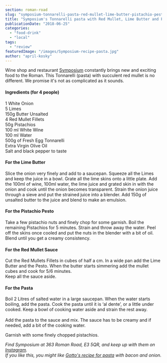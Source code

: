 ```yaml
---
section: roman-road
slug: "symposium-tonnarelli-pasta-red-mullet-lime-butter-pistachio-pesto-recipe"
title: "Symposium's Tonnarelli pasta with Red Mullet, Lime Butter and Pistachio Pesto"
publicationDate: "2018-06-25"
categories: 
  - "food-drink"
  - "local"
tags: 
  - "review"
featuredImage: "/images/Symposium-recipe-pasta.jpg"
author: "april-kosky"
---
```


Wine shop and restaurant [Symposium](https://romanroadlondon.com/symposium-italian-restaurant-giuseppe-pollifrone-interview/) constantly brings new and exciting food to the Roman. This Tonnarelli (pasta) with succulent red mullet is no different. We promise it's not as complicated as it sounds.

#### Ingredients (for 4 people)

1 White Onion  
5 Limes  
150g Butter Unsalted  
4 Red Mullet Fillets  
50g Pistachios  
100 ml White Wine  
100 ml Water  
500g of Fresh Egg Tonnarelli  
Extra Virgin Olive Oil  
Salt and black pepper to taste

#### For the Lime Butter

Slice the onion very finely and add to a saucepan. Squeeze all the Limes and keep the juice in a bowl. Grate all the lime skins onto a little plate. Add the 100ml of wine, 100ml water, the lime juice and grated skin in with the onion and cook until the onion becomes transparent. Strain the onion juice through a sieve and put the strained juice into a blender. Add 150g of unsalted butter to the juice and blend to make an emulsion.

#### For the Pistachio Pesto

Take a few pistachio nuts and finely chop for some garnish. Boil the remaining Pistachios for 5 minutes. Strain and throw away the water. Peel off the skins once cooled and put the nuts in the blender with a bit of oil. Blend until you get a creamy consistency.

#### For the Red Mullet Sauce

Cut the Red Mullets Fillets in cubes of half a cm. In a wide pan add the Lime Butter and the Pesto. When the butter starts simmering add the mullet cubes and cook for 5/6 minutes.  
Keep all the sauce aside.

#### For the Pasta

Boil 2 Litres of salted water in a large saucepan. When the water starts boiling, add the pasta. Cook the pasta until it is ‘al dente’, or a little under cooked. Keep a bowl of cooking water aside and strain the rest away.  
​  
Add the pasta to the sauce and mix. The sauce has to be creamy and if needed, add a bit of the cooking water.

Garnish with some finely chopped pistachios.

_Find Symposium at 363 Roman Road, E3 5QR, and keep up with them on [Instagram](https://www.instagram.com/symposiumlondon/)._  
_If you like this, you might like [Gotto's recipe for pasta](https://romanroadlondon.com/gotto-trattoria-paccheri-all-amatriciana-pasta-recipe/) with bacon and onion._


